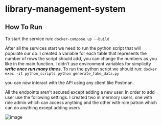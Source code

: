 # library-management-system

## How To Run

To start the service run:
`docker-compose up --build`

After all the services start we need to run the python script that will populate our db.
I created a variable for each table that represents the number of rows the script should add, you can change the numbers as you like in the main function. I didn't use environment variables for simplicity ***write once run many times***.
To run the python script we should run:
`docker exec -it python_scripts python generate_fake_data.py`

you can now interact with the API using any client like Postman

All the endpoints aren't secured except adding a new user. In order to add user use the following settings. I created two in mermory users, one with role admin which can access anything and the other with role patron which can do anything except adding users

![image](https://github.com/user-attachments/assets/0279945f-cdb0-467f-85b1-1e9ab80a20ed)
